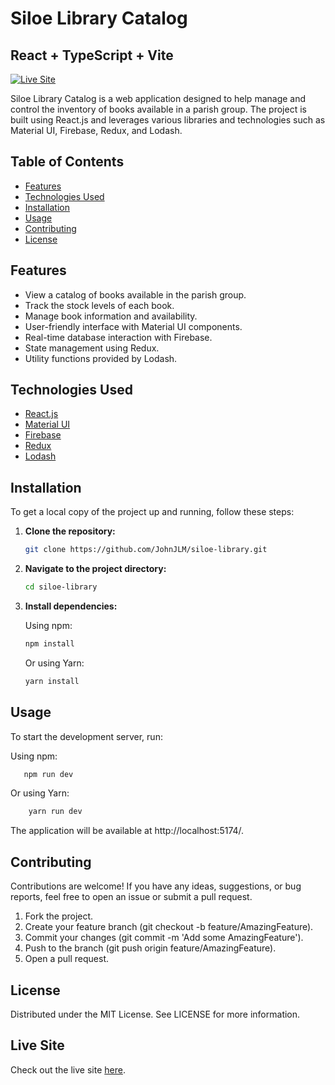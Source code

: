 # Siloe Library Catalog
## React + TypeScript + Vite

[![Live Site](https://img.shields.io/badge/Live%20Site-Online-green)](https://siloe-library.web.app/)

Siloe Library Catalog is a web application designed to help manage and control the inventory of books available in a parish group. The project is built using React.js and leverages various libraries and technologies such as Material UI, Firebase, Redux, and Lodash.

## Table of Contents

- [Features](#features)
- [Technologies Used](#technologies-used)
- [Installation](#installation)
- [Usage](#usage)
- [Contributing](#contributing)
- [License](#license)

## Features

- View a catalog of books available in the parish group.
- Track the stock levels of each book.
- Manage book information and availability.
- User-friendly interface with Material UI components.
- Real-time database interaction with Firebase.
- State management using Redux.
- Utility functions provided by Lodash.

## Technologies Used

- [React.js](https://reactjs.org/)
- [Material UI](https://mui.com/)
- [Firebase](https://firebase.google.com/)
- [Redux](https://redux.js.org/)
- [Lodash](https://lodash.com/)

## Installation

To get a local copy of the project up and running, follow these steps:

1. **Clone the repository:**

    ```bash
    git clone https://github.com/JohnJLM/siloe-library.git
    ```

2. **Navigate to the project directory:**

    ```bash
    cd siloe-library
    ```

3. **Install dependencies:**

    Using npm:

    ```bash
    npm install
    ```

    Or using Yarn:

    ```bash
    yarn install
    ```

## Usage

To start the development server, run:

Using npm:

 ```bash
    npm run dev
```

Or using Yarn:
```bash
    yarn run dev
```

 The application will be available at http://localhost:5174/.

## Contributing
Contributions are welcome! If you have any ideas, suggestions, or bug reports, feel free to open an issue or submit a pull request.

1. Fork the project.
2. Create your feature branch (git checkout -b feature/AmazingFeature).
3. Commit your changes (git commit -m 'Add some AmazingFeature').
4. Push to the branch (git push origin feature/AmazingFeature).
5. Open a pull request.

## License
Distributed under the MIT License. See LICENSE for more information.

## Live Site
Check out the live site [here](https://siloe-library.web.app/).
